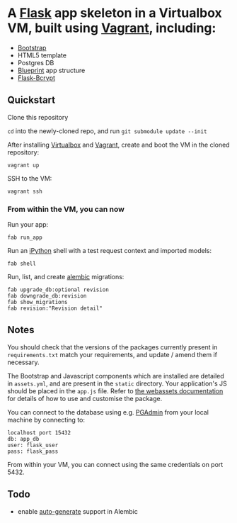 # A [Flask](http://flask.pocoo.org) app skeleton in a Virtualbox VM, built using [Vagrant](http://vagrantup.com), including:

- [Bootstrap](http://twitter.github.com/bootstrap/)
- HTML5 template
- Postgres DB
- [Blueprint](http://flask.pocoo.org/docs/blueprints/) app structure
- [Flask-Bcrypt](http://packages.python.org/Flask-Bcrypt/)

## Quickstart

Clone this repository

`cd` into the newly-cloned repo, and run `git submodule update --init`

After installing [Virtualbox](https://www.virtualbox.org/wiki/Downloads) and [Vagrant](http://downloads.vagrantup.com/), create and boot the VM in the cloned repository:

    vagrant up

SSH to the VM:

    vagrant ssh

### From within the VM, you can now  

Run your app:

    fab run_app

Run an [iPython](http://ipython.org) shell with a test request context and imported models:

    fab shell

Run, list, and create [alembic](http://alembic.readthedocs.org/en/latest/) migrations:

    fab upgrade_db:optional revision
    fab downgrade_db:revision
    fab show_migrations
    fab revision:"Revision detail"


## Notes

You should check that the versions of the packages currently present in `requirements.txt` match your requirements, and update / amend them if necessary.

The Bootstrap and Javascript components which are installed are detailed in `assets.yml`, and are present in the `static` directory. Your application's JS should be placed in the `app.js` file. Refer to [the webassets documentation](http://webassets.readthedocs.org/en/latest/) for details of how to use and customise the package.

You can connect to the database using e.g. [PGAdmin](http://www.pgadmin.org) from your local machine by connecting to:

    localhost port 15432
    db: app_db
    user: flask_user
    pass: flask_pass

From within your VM, you can connect using the same credentials on port 5432.

## Todo

- enable [auto-generate](https://alembic.readthedocs.org/en/latest/tutorial.html#auto-generating-migrations) support in Alembic

